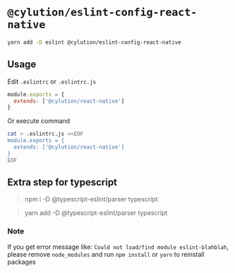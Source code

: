 # `@cylution/eslint-config-react-native`

```bash
yarn add -D eslint @cylution/eslint-config-react-native
```
## Usage

Edit ``.eslintrc`` or ``.eslintrc.js``
```js
module.exports = {
  extends: ['@cylution/react-native']
}
```

Or execute command
```bash
cat > .eslintrc.js <<EOF
module.exports = {
  extends: ['@cylution/react-native']
}
EOF
```

## Extra step for typescript
> npm i -D @typescript-eslint/parser typescript

> yarn add -D @typescript-eslint/parser typescript

### Note
If you get error message like: `Could not load/find module eslint-blahblah`, please remove `node_modules` and run `npm install` or `yarn` to reinstall packages
